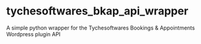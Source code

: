 # tychesoftwares_bkap_api_wrapper
A simple python wrapper for the Tychesoftwares Bookings &amp; Appointments Wordpress plugin API
